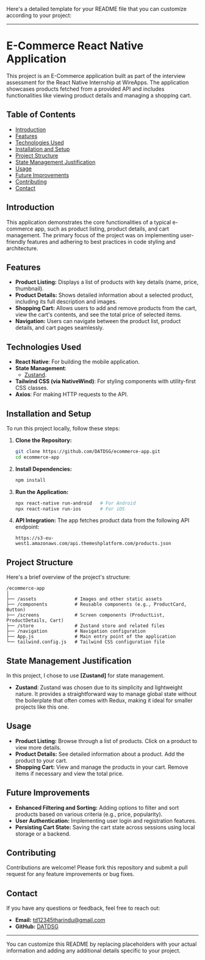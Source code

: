 Here's a detailed template for your README file that you can customize according to your project:

---

# E-Commerce React Native Application

This project is an E-Commerce application built as part of the interview assessment for the React Native Internship at WireApps. The application showcases products fetched from a provided API and includes functionalities like viewing product details and managing a shopping cart.

## Table of Contents

- [Introduction](#introduction)
- [Features](#features)
- [Technologies Used](#technologies-used)
- [Installation and Setup](#installation-and-setup)
- [Project Structure](#project-structure)
- [State Management Justification](#state-management-justification)
- [Usage](#usage)
- [Future Improvements](#future-improvements)
- [Contributing](#contributing)
- [Contact](#contact)

## Introduction

This application demonstrates the core functionalities of a typical e-commerce app, such as product listing, product details, and cart management. The primary focus of the project was on implementing user-friendly features and adhering to best practices in code styling and architecture.

## Features

- **Product Listing:** Displays a list of products with key details (name, price, thumbnail).
- **Product Details:** Shows detailed information about a selected product, including its full description and images.
- **Shopping Cart:** Allows users to add and remove products from the cart, view the cart's contents, and see the total price of selected items.
- **Navigation:** Users can navigate between the product list, product details, and cart pages seamlessly.

## Technologies Used

- **React Native**: For building the mobile application.
- **State Management**: 
  - [Zustand](https://zustand-demo.pmnd.rs/).
- **Tailwind CSS (via NativeWind)**: For styling components with utility-first CSS classes.
- **Axios**: For making HTTP requests to the API.

## Installation and Setup

To run this project locally, follow these steps:

1. **Clone the Repository:**
   ```bash
   git clone https://github.com/DATDSG/ecommerce-app.git
   cd ecommerce-app
   ```

2. **Install Dependencies:**
   ```bash
   npm install
   ```

3. **Run the Application:**
   ```bash
   npx react-native run-android   # For Android
   npx react-native run-ios       # For iOS
   ```

4. **API Integration:**
   The app fetches product data from the following API endpoint:
   ```
   https://s3-eu-west1.amazonaws.com/api.themeshplatform.com/products.json
   ```

## Project Structure

Here's a brief overview of the project's structure:

```
/ecommerce-app
│
├── /assets              # Images and other static assets
├── /components          # Reusable components (e.g., ProductCard, Button)
├── /screens             # Screen components (ProductList, ProductDetails, Cart)
├── /store               # Zustand store and related files
├── /navigation          # Navigation configuration
├── App.js               # Main entry point of the application
└── tailwind.config.js   # Tailwind CSS configuration file
```

## State Management Justification

In this project, I chose to use **[Zustand]** for state management.

- **Zustand**: Zustand was chosen due to its simplicity and lightweight nature. It provides a straightforward way to manage global state without the boilerplate that often comes with Redux, making it ideal for smaller projects like this one.

## Usage

- **Product Listing:** Browse through a list of products. Click on a product to view more details.
- **Product Details:** See detailed information about a product. Add the product to your cart.
- **Shopping Cart:** View and manage the products in your cart. Remove items if necessary and view the total price.

## Future Improvements

- **Enhanced Filtering and Sorting:** Adding options to filter and sort products based on various criteria (e.g., price, popularity).
- **User Authentication:** Implementing user login and registration features.
- **Persisting Cart State:** Saving the cart state across sessions using local storage or a backend.

## Contributing

Contributions are welcome! Please fork this repository and submit a pull request for any feature improvements or bug fixes.


## Contact

If you have any questions or feedback, feel free to reach out:

- **Email:** td12345tharindu@gmail.com
- **GitHub:** [DATDSG]([https://github.com/DATDSG])

---

You can customize this README by replacing placeholders with your actual information and adding any additional details specific to your project.

